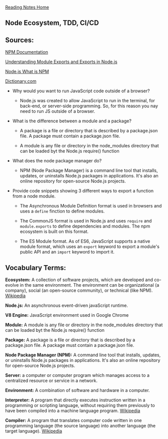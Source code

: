 [Reading Notes Home](https://d-d-wolfe.github.io/reading-notes/)

## Node Ecosystem, TDD, CI/CD

## Sources:

[NPM Documentation](https://docs.npmjs.com/packages-and-modules/)

[Understanding Module Exports and Exports in Node.js](https://www.sitepoint.com/understanding-module-exports-exports-node-js/)

[Node.js What is NPM](https://nodejs.org/en/knowledge/getting-started/npm/what-is-npm/)

[Dictionary.com](https://www.dictionary.com/)


- Why would you want to run JavaScript code outside of a browser?
  - Node.js was created to allow JavaScript to run in the terminal, for back-end, or server-side programming. So, for this reason you nay need to run JS outside of a browser.

- What is the difference between a module and a package?
  - A package is a file or directory that is described by a package.json file. A package must contain a package.json file.

  - A module is any file or directory in the node_modules directory that can be loaded byt the Node.js require() function

- What does the node package manager do?
  - NPM (Node Package Manager) is a command line tool that installs, updates, or uninstalls Node.js packages in applications. It's also an online repository for open-source Node.js projects.

- Provide code snippets showing 3 different ways to export a function from a node module.
  - The Asynchronous Module Definition format is used in browsers and uses a `define` finction to define modules.

  - The CommonJS format is used in Node.js and uses `require` and `module.exports` to define dependencies and modules. The npm ecosystem is built on this format.

  - The ES Module format. As of ES6, JavaScript supports a native module format, which uses an `export` keyword to export a module's public API and an `import` keyword to import it.

## Vocabulary Terms:

**Ecosystem:** A collection of software projects, which are developed and co-evolve in the same environment. The environment can be organizational (a company), social (an open-source community), or technical (like NPM). [Wikipedia](https://en.wikipedia.org/wiki/Software_ecosystem#:~:text=In%20the%20context%20of%20software,technical%20(the%20Ruby%20ecosystem).)

**Node.js:** An asynchronous event-driven javaScript runtime.

**V8 Engine:** JavaScript environment used in Google Chrome

**Module:** A module is any file or directory in the node_modules directory that can be loaded byt the Node.js require() function

**Package:** A package is a file or directory that is described by a package.json file. A package must contain a package.json file.

**Node Package Manager (NPM):** A command line tool that installs, updates, or uninstalls Node.js packages in applications. It's also an online repository for open-source Node.js projects.

**Server:** a computer or computer program which manages access to a centralized resource or service in a network.

**Environment:** A combination of software and hardware in a computer.

**Interpreter:** A program that directly executes instruction written in a programming or scripting language, without requiring them previously to have been compiled into a machine language program. [Wikipedia](https://en.wikipedia.org/wiki/Interpreter_(computing)#:~:text=In%20computer%20science%2C%20an%20interpreter,into%20a%20machine%20language%20program.)

**Compiler:** A program that translates computer code written in one programming language (the source language) into another language (the target language). [Wikipedia](https://en.wikipedia.org/wiki/Compiler#:~:text=A%20compiler%20is%20a%20computer,language%20(the%20target%20language).&text=A%20program%20that%20translates%20between,to%2Dsource%20compiler%20or%20transcompiler.)